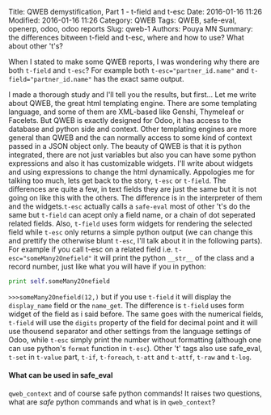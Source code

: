 Title: QWEB demystification, Part 1 - t-field and t-esc
Date: 2016-01-16 11:26 
Modified: 2016-01-16 11:26 
Category: QWEB
Tags: QWEB, safe-eval, openerp, odoo, odoo reports
Slug: qweb-1
Authors: Pouya MN
Summary: the differences bitween t-field and t-esc, where and how to use? What about other 't's?

When I stated to make some QWEB reports, I was wondering why there are both `t-field` and `t-esc`? For example both `t-esc="partner_id.name"` and `t-field="partner_id.name"` has the exact same output. 

I made a thorough study and I'll tell you the results, but first... Let me write about QWEB, the great html templating engine. 
There are some templating language, and some of them are XML-based like Genshi, Thymeleaf or Facelets. But QWEB is exactly designed for Odoo, it has access to the database and python side and context. Other templating engines are more general than QWEB and the can normally access to some kind of context passed in a JSON object only. 
The beauty of QWEB is that it is python integrated, there are not just variables but also you can have some python expressions and also it has customizable widgets. I'll write about widgets and using expressions to change the html dynamically.
Appologies me for talking too much, lets get back to the story, `t-esc` or `t-field`. The differences are quite a few, in text fields they are just the same but it is not going on like this with the others. The difference is in the interpreter of them and the widgets.`t-esc` actually calls a `safe-eval` most of other 't's do the same but `t-field` can acept only a field name, or a chain of dot seperated related fields. Also, `t-field` uses form widgets for rendering the selected field while `t-esc` only returns a simple python output (we can change this and prettify the otherwise blunt `t-esc`, I'll talk about it in the following parts). For example if you call t-esc on a related field i.e. `t-esc="someMany2Onefield"` it will print the python `__str__` of the class and a record number, just like what you will have if you in python:
```python 
print self.someMany2Onefield
```
`>>>someMany2Onefield(12,)`
but if you use `t-field` it will display the `display_name` field or the `name_get`. The difference is `t-field` uses form widget of the field as i said before. The same goes with the numerical fields, `t-field` will use the `digits` property of the field for decimal point and it will use thousend separator and other settings from the language settings of Odoo, while `t-esc` simply print the number without formatting (although one can use python's `format` function in `t-esc`).
Other 't' tags also use safe_eval, `t-set` in `t-value` part, `t-if`,  `t-foreach`, `t-att` and `t-attf`, `t-raw` and `t-log`.

#### What can be used in safe_eval
`qweb_context` and of course safe python commands! It raises two questions, what are _safe_ python commands and what is in `qweb_context`?


